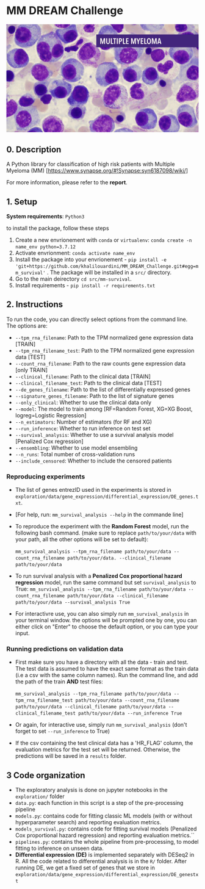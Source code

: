 # MM DREAM Challenge

![Alt text](mm_image.png?raw=true "MM")

## 0. Description
A Python library for classification of high risk patients with Multiple Myeloma (MM) [https://www.synapse.org/#!Synapse:syn6187098/wiki/]

For more information, please refer to the **report**.

## 1. Setup
**System requirements**: `Python3`

to install the package, follow these steps

1.   Create a new envrionement with `conda` or `virtualenv`: `conda create -n name_env python=3.7.12`
2.   Activate envrionment: `conda activate name_env`
3.   Install the package into your envrionement - `pip install -e 'git+https://github.com/khalilouardini/MM_DREAM_Challenge.git#egg=mm_survival'` . The package will be installed in a `src/` directory.
4.   Go to the main deirectory `cd src/mm-survival`.
5.   Install requirements - `pip install -r requirements.txt`

## 2. Instructions 

To run the code, you can directly select options from the command line. The options are:
-   `--tpm_rna_filename`: Path to the TPM normalized gene expression data [TRAIN]
-   `--tpm_rna_filename_test`: Path to the TPM normalized gene expression data [TEST]
-   `--count_rna_filename`: Path to the raw counts gene expression data [only TRAIN]
-   `--clinical_filename`: Path to the clinical data [TRAIN]
-   `--clinical_filename_test`: Path to the clinical data [TEST]
-   `--de_genes_filename`: Path to the list of differentially expressed genes 
-   `--signature_genes_filename`: Path to the list of signature genes
-   `--only_clinical`: Whether to use the clinical data only
-   `--model`: The model to train among [RF=Random Forest, XG=XG Boost, logreg=Logistic Regression]
-   `--n_estimators`: Number of estimators (for RF and XG)
-   `--run_inference`: Whether to run inference on test set
-   `--survival_analysis`: Whether to use a survival analysis model [Penalized Cox regression]
-   `--ensembling`: Whether to use model ensembling
-   `--n_runs`: Total number of cross-validation runs
-   `--include_censored`: Whether to include the censored patients

### Reproducing experiments

-  The list of genes entrezID used in the experiments is stored in `exploration/data/gene_expression/differential_expression/DE_genes.txt`.

- [For help, run: `mm_survival_analysis --help` in the commande line]

- To reproduce the experiment with the **Random Forest** model, run the following bash command. (make sure to replace `path/to/your/data` with your path, all the other options will be set to default): 

    `mm_survival_analysis --tpm_rna_filename path/to/your/data --count_rna_filename path/to/your/data. --clinical_filename path/to/your/data`

- To run survival analysis with a **Penalized Cox proportional hazard regression** model, run the same command but set `survival_analysis` to True:
    `mm_survival_analysis --tpm_rna_filename path/to/your/data --count_rna_filename path/to/your/data --clinical_filename path/to/your/data --survival_analysis True`

- For interactivre use, you can also simply run `mm_survival_analysis` in your terminal window. the options will be prompted one by one, you can either click on "Enter" to choose the default option, or you can type your input.

### Running predictions on validation data
-   First make sure you have a directory with all the data - train and test. The test data is assumed to have the exact same format as the train data (i.e a csv with the same column names). Run the command line, and add the path of the train **AND** test files:

    `mm_survival_analysis --tpm_rna_filename path/to/your/data --tpm_rna_filename_test path/to/your/data --count_rna_filename path/to/your/data --clinical_filename path/to/your/data --clinical_filename_test path/to/your/data --run_inference True `

-   Or again, for interactive use, simply run `mm_survival_analysis` (don't forget to set `--run_inference` to True)

-   If the csv containing the test clinical data has a 'HR_FLAG' column, the evaluation metrics for the test set will be returned. Otherwise, the predictions will be saved in a `results` folder.

## 3 Code organization

-   The exploratory analysis is done on jupyter notebooks in the `exploration/` folder
-   `data.py`: each function in this script is a step of the pre-processing pipeline
-   `models.py`: contains code for fitting classic ML models (with or without hyperparameter search) and reporting evaluation metrics.
-   `models_survival.py`: contains code for fitting survival models  (Penalized Cox proportional hazard regression) and reporting evaluation metrics.``
-   `pipelines.py`: contains the whole pipeline from pre-processing, to model fitting to inference on unseen data.
-   **Differential expression (DE)** is implemented separately with DESeq2 in R. All the code related to differential analysis is in the `R/` folder. After running DE, we get a fixed set of genes that we store in `exploration/data/gene_expression/differential_expression/DE_genestxt`
